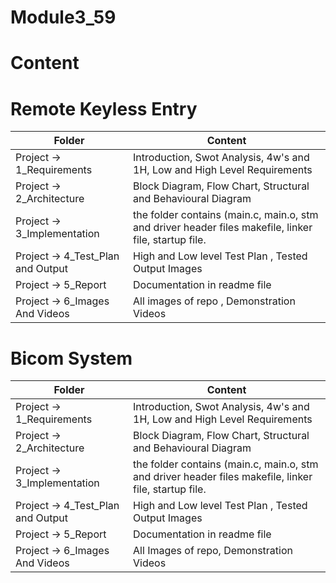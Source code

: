 # Module3_59


# Content

# Remote Keyless Entry

|Folder	|Content |
|---- |----|
|Project -> 1_Requirements |Introduction, Swot Analysis, 4w's and 1H, Low and High Level Requirements |
|Project -> 2_Architecture |Block Diagram, Flow Chart, Structural and Behavioural Diagram |
|Project -> 3_Implementation |the folder contains (main.c, main.o, stm and driver header files makefile, linker file, startup file. |
|Project -> 4_Test_Plan and Output |High and Low level Test Plan , Tested Output Images |
|Project -> 5_Report |Documentation in readme file |
|Project -> 6_Images And Videos |All images of repo , Demonstration Videos |



# Bicom System


|Folder	|Content |
|---- |----|
|Project -> 1_Requirements |Introduction, Swot Analysis, 4w's and 1H, Low and High Level Requirements |
|Project -> 2_Architecture |Block Diagram, Flow Chart, Structural and Behavioural Diagram |
|Project -> 3_Implementation |the folder contains (main.c, main.o, stm and driver header files makefile, linker file, startup file. |
|Project -> 4_Test_Plan and Output |High and Low level Test Plan , Tested Output Images |
|Project -> 5_Report |Documentation in readme file |
|Project -> 6_Images And Videos |All Images of repo, Demonstration Videos |

